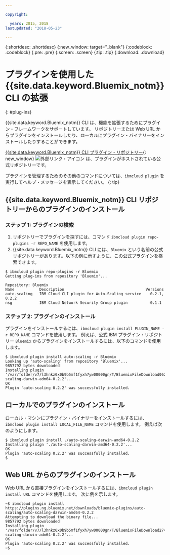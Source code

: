 ```yaml
---

copyright:

  years: 2015, 2018
lastupdated: "2018-05-23"

---
```


{:shortdesc: .shortdesc}
{:new_window: target="_blank"}
{:codeblock: .codeblock}
{:pre: .pre}
{:screen: .screen}
{:tip: .tip}
{:download: .download}

# プラグインを使用した {{site.data.keyword.Bluemix_notm}} CLI の拡張
{: #plug-ins}

{{site.data.keyword.Bluemix_notm}} CLI は、機能を拡張するためにプラグイン・フレームワークをサポートしています。 リポジトリーまたは Web URL からプラグインをインストールしたり、ローカルにプラグイン・バイナリーをインストールしたりすることができます。

[{{site.data.keyword.Bluemix_notm}} CLI プラグイン・リポジトリー](http://clis.ng.bluemix.net/ui/repository.html#bluemix-plugins){: new_window} ![外部リンク・アイコン](../../../icons/launch-glyph.svg) は、プラグインがホストされている公式リポジトリーです。

プラグインを管理するためのその他のコマンドについては、`ibmcloud plugin` を実行してヘルプ・メッセージを表示してください。
{: tip}

## {{site.data.keyword.Bluemix_notm}} CLI リポジトリーからのプラグインのインストール

### ステップ 1: プラグインの検索

1. リポジトリーでプラグインを探すには、コマンド `ibmcloud plugin repo-plugins -r REPO_NAME` を使用します。
2. {{site.data.keyword.Bluemix_notm}} CLI には、`Bluemix` という名前の公式リポジトリーがあります。以下の例に示すように、この公式プラグインを検索できます。

  ```
  $ ibmcloud plugin repo-plugins -r Bluemix
  Getting plug-ins from repository 'Bluemix'...

  Repository: Bluemix
  Name           Description                                    Versions
  auto-scaling   IBM Cloud CLI plugin for Auto-Scaling service    0.2.1, 0.2.2
  nsg            IBM Cloud Network Security Group plugin          0.1.1

  ```

### ステップ 2: プラグインのインストール

プラグインをインストールするには、`ibmcloud plugin install PLUGIN_NAME -r REPO_NAME` コマンドを使用します。 例えば、公式 IBM プラグイン・リポジトリー `Bluemix` からプラグインをインストールするには、以下のコマンドを使用します。

  ```
  $ ibmcloud plugin install auto-scaling -r Bluemix
  Looking up 'auto-scaling' from repository 'Bluemix'...
  9857792 bytes downloaded
  Installing plugin '/var/folder/v7/l3hnkz0x0b9b5mf1fyxh7yw00000gn/T/BluemixFileDownload062468676/auto-scaling-darwin-adm64-0.2.2'...
  OK
  Plugin 'auto-scaling 0.2.2' was successfully installed.
  ```

## ローカルでのプラグインのインストール

ローカル・マシンにプラグイン・バイナリーをインストールするには、`ibmcloud plugin install LOCAL_FILE_NAME` コマンドを使用します。 例えば次のようにします。

  ```
  $ ibmcloud plugin install ./auto-scaling-darwin-amd64-0.2.2
  Installing pluign './auto-scaling-darwin-amd64-0.2.2'...
  OK
  Plugin 'auto-scaling 0.2.2' was successfully installed.
  $
  ```

## Web URL からのプラグインのインストール

Web URL から直接プラグインをインストールするには、`ibmcloud plugin install URL` コマンドを使用します。 次に例を示します。

  ```
  ~$ ibmcloud plugin install https://plugins.ng.bluemix.net/downloads/bluemix-plugins/auto-scaling/auto-scaling-darwin-amd64-0.2.2
  Attempting to download the binary file...
  9857792 bytes downloaded
  Installing plugin '/var/folder/v7/l3hnkz0x0b9b5mf1fyxh7yw00000gn/T/BluemixFileDownload274645142/auto-scaling-darwin-adm64-0.2.2'...
  OK
  Plugin 'auto-scaling 0.2.2' was successfully installed.
  ~$
  ```
